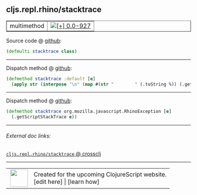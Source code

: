 ## cljs.repl.rhino/stacktrace



 <table border="1">
<tr>
<td>multimethod</td>
<td><a href="https://github.com/cljsinfo/cljs-api-docs/tree/0.0-927"><img valign="middle" alt="[+] 0.0-927" title="Added in 0.0-927" src="https://img.shields.io/badge/+-0.0--927-lightgrey.svg"></a> </td>
</tr>
</table>









Source code @ [github](https://github.com/clojure/clojurescript/blob/r2307/src/clj/cljs/repl/rhino.clj#L39):

```clj
(defmulti stacktrace class)
```

<!--
Repo - tag - source tree - lines:

 <pre>
clojurescript @ r2307
└── src
    └── clj
        └── cljs
            └── repl
                └── <ins>[rhino.clj:39](https://github.com/clojure/clojurescript/blob/r2307/src/clj/cljs/repl/rhino.clj#L39)</ins>
</pre>

-->

---

Dispatch method @ [github](https://github.com/clojure/clojurescript/blob/r2307/src/clj/cljs/repl/rhino.clj#L41-L42):

```clj
(defmethod stacktrace :default [e]
  (apply str (interpose "\n" (map #(str "        " (.toString %)) (.getStackTrace e)))))
```

<!--
Repo - tag - source tree - lines:

 <pre>
clojurescript @ r2307
└── src
    └── clj
        └── cljs
            └── repl
                └── <ins>[rhino.clj:41-42](https://github.com/clojure/clojurescript/blob/r2307/src/clj/cljs/repl/rhino.clj#L41-L42)</ins>
</pre>
-->

---
Dispatch method @ [github](https://github.com/clojure/clojurescript/blob/r2307/src/clj/cljs/repl/rhino.clj#L44-L45):

```clj
(defmethod stacktrace org.mozilla.javascript.RhinoException [e]
  (.getScriptStackTrace e))
```

<!--
Repo - tag - source tree - lines:

 <pre>
clojurescript @ r2307
└── src
    └── clj
        └── cljs
            └── repl
                └── <ins>[rhino.clj:44-45](https://github.com/clojure/clojurescript/blob/r2307/src/clj/cljs/repl/rhino.clj#L44-L45)</ins>
</pre>
-->

---


###### External doc links:

[`cljs.repl.rhino/stacktrace` @ crossclj](http://crossclj.info/fun/cljs.repl.rhino/stacktrace.html)<br>

---

 <table>
<tr><td>
<img valign="middle" align="right" width="48px" src="http://i.imgur.com/Hi20huC.png">
</td><td>
Created for the upcoming ClojureScript website.<br>
[edit here] | [learn how]
</td></tr></table>

[edit here]:https://github.com/cljsinfo/cljs-api-docs/blob/master/cljsdoc/cljs.repl.rhino_stacktrace.cljsdoc
[learn how]:https://github.com/cljsinfo/cljs-api-docs/wiki/cljsdoc-files

<!--

This information was too distracting to show to readers, but I'll leave it
commented here since it is helpful to:

- pretty-print the data used to generate this document
- and show how to retrieve that data



The API data for this symbol:

```clj
{:ns "cljs.repl.rhino",
 :name "stacktrace",
 :type "multimethod",
 :source {:code "(defmulti stacktrace class)",
          :title "Source code",
          :repo "clojurescript",
          :tag "r2307",
          :filename "src/clj/cljs/repl/rhino.clj",
          :lines [39]},
 :full-name "cljs.repl.rhino/stacktrace",
 :full-name-encode "cljs.repl.rhino_stacktrace",
 :extra-sources ({:code "(defmethod stacktrace :default [e]\n  (apply str (interpose \"\\n\" (map #(str \"        \" (.toString %)) (.getStackTrace e)))))",
                  :title "Dispatch method",
                  :repo "clojurescript",
                  :tag "r2307",
                  :filename "src/clj/cljs/repl/rhino.clj",
                  :lines [41 42]}
                 {:code "(defmethod stacktrace org.mozilla.javascript.RhinoException [e]\n  (.getScriptStackTrace e))",
                  :title "Dispatch method",
                  :repo "clojurescript",
                  :tag "r2307",
                  :filename "src/clj/cljs/repl/rhino.clj",
                  :lines [44 45]}),
 :history [["+" "0.0-927"]]}

```

Retrieve the API data for this symbol:

```clj
;; from Clojure REPL
(require '[clojure.edn :as edn])
(-> (slurp "https://raw.githubusercontent.com/cljsinfo/cljs-api-docs/catalog/cljs-api.edn")
    (edn/read-string)
    (get-in [:symbols "cljs.repl.rhino/stacktrace"]))
```

-->
